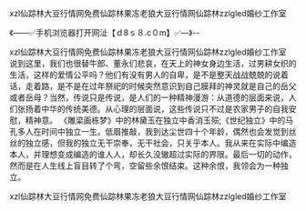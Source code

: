 xzl仙踪林大豆行情网免费仙踪林果冻老狼大豆行情网仙踪林zzlgled婚纱工作室

《——✅手机浏览器打开网沚【ｄ8ｓ８.c０m】✅—》--

xzl仙踪林大豆行情网免费仙踪林果冻老狼大豆行情网仙踪林zzlgled婚纱工作室　　说到这里，我们也很替牛郎、董永们悲哀，在天上的神女身边生活，过男耕女织的生活，这样的爱情公平吗？他们有没有男人的自卑，是不是整天战战兢兢的说着话，走着路，是不是在过年祭祀的时候突然意识到自己膜拜的神灵就是自己的岳父或者岳母？当然，传说只是传说，是人们的一种精神漫游：从道德的层面来说，人们张扬着中华的传统美德。从心理的层面说，这些传说只不过是农家男子的自我安慰，精神意。
	《雕梁画栋梦》中的林黛玉在独立中香消玉殒;《世纪独立》中的马孔多人在时间中独立一生。低眉推敲，我到达尘世四十个年龄，偶然也会发觉到丝丝的独立感，但我的独立无干崇奉，无干社会，只关乎本人。我从来在实际中编造本人，并理想变成编造的谁人人，却长久没辙超过实际的界限。最后一切的动作，然而是在人生线上盲目转了个弯，空留些余恨结束。这种余恨，我领会为一种独立。





xzl仙踪林大豆行情网免费仙踪林果冻老狼大豆行情网仙踪林zzlgled婚纱工作室
